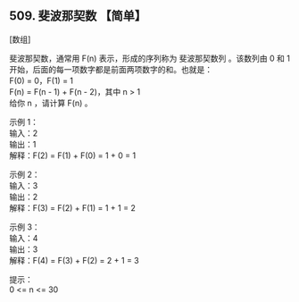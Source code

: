 ## 509. 斐波那契数 【简单】     
[数组]      

斐波那契数，通常用 F(n) 表示，形成的序列称为 斐波那契数列 。该数列由 0 和 1 开始，后面的每一项数字都是前面两项数字的和。也就是：      
F(0) = 0，F(1) = 1      
F(n) = F(n - 1) + F(n - 2)，其中 n > 1    
给你 n ，请计算 F(n) 。     

示例 1：     
输入：2    
输出：1    
解释：F(2) = F(1) + F(0) = 1 + 0 = 1     

示例 2：      
输入：3      
输出：2     
解释：F(3) = F(2) + F(1) = 1 + 1 = 2     

示例 3：      
输入：4     
输出：3    
解释：F(4) = F(3) + F(2) = 2 + 1 = 3    

提示：    
0 <= n <= 30    



